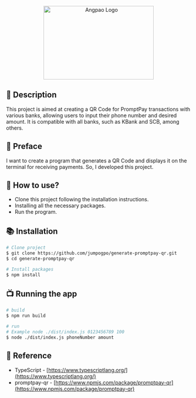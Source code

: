 <p align="center">
  <a href="https://www.kasikornbank.com/special/promptpay/pages/index.aspx" target="blank"><img src="https://www.finnomena.com/wp-content/uploads/2016/10/promt-pay-logo.jpg" width="300" height="200" alt="Angpao Logo" /></a>
</p>

## 👋 Description
This project is aimed at creating a QR Code for PromptPay transactions with various banks, allowing users to input their phone number and desired amount. It is compatible with all banks, such as KBank and SCB, among others.

## 🧃 Preface

<p>I want to create a program that generates a QR Code and displays it on the terminal for receiving payments. So, I developed this project.</p>

## 📝 How to use?

- Clone this project following the installation instructions.
- Installing all the necessary packages.
- Run the program.

## 📚 Installation

```bash
# Clone project
$ git clone https://github.com/jumpogpo/generate-promptpay-qr.git
$ cd generate-promptpay-qr

# Install packages
$ npm install
```

## 📺 Running the app

```bash
# build
$ npm run build

# run
# Example node ./dist/index.js 0123456789 100
$ node ./dist/index.js phoneNumber amount
```

## 🤝 Reference

- TypeScript - [https://www.typescriptlang.org/](https://www.typescriptlang.org/)
- promptpay-qr - [https://www.npmjs.com/package/promptpay-qr](https://www.npmjs.com/package/promptpay-qr)